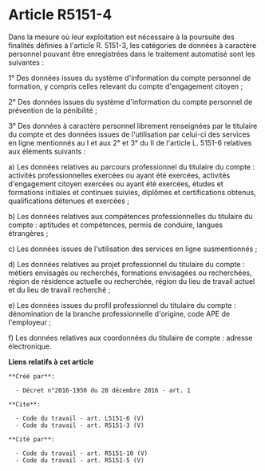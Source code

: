 # Article R5151-4

Dans la mesure où leur exploitation est nécessaire à la poursuite des finalités définies à l'article R. 5151-3, les
catégories de données à caractère personnel pouvant être enregistrées dans le traitement automatisé sont les suivantes : 

1° Des données issues du système d'information du compte personnel de formation, y compris celles relevant du compte
d'engagement citoyen ; 

2° Des données issues du système d'information du compte personnel de prévention de la pénibilité ; 

3° Des données à caractère personnel librement renseignées par le titulaire du compte et des données issues de l'utilisation
par celui-ci des services en ligne mentionnés au I et aux 2° et 3° du II de l'article L. 5151-6 relatives aux éléments
suivants : 

a) Les données relatives au parcours professionnel du titulaire du compte : activités professionnelles exercées ou ayant été
exercées, activités d'engagement citoyen exercées ou ayant été exercées, études et formations initiales et continues suivies,
diplômes et certifications obtenus, qualifications détenues et exercées ; 

b) Les données relatives aux compétences professionnelles du titulaire du compte : aptitudes et compétences, permis de
conduire, langues étrangères ; 

c) Les données issues de l'utilisation des services en ligne susmentionnés ; 

d) Les données relatives au projet professionnel du titulaire du compte : métiers envisagés ou recherchés, formations
envisagées ou recherchées, région de résidence actuelle ou recherchée, région du lieu de travail actuel et du lieu de travail
recherché ; 

e) Les données issues du profil professionnel du titulaire du compte : dénomination de la branche professionnelle d'origine,
code APE de l'employeur ; 

f) Les données relatives aux coordonnées du titulaire de compte : adresse électronique.

**Liens relatifs à cet article**

	**Créé par**:

	  - Décret n°2016-1950 du 28 décembre 2016 - art. 1

	**Cite**:

	  - Code du travail - art. L5151-6 (V)
	  - Code du travail - art. R5151-3 (V)

	**Cité par**:

	  - Code du travail - art. R5151-10 (V)
	  - Code du travail - art. R5151-5 (V)
